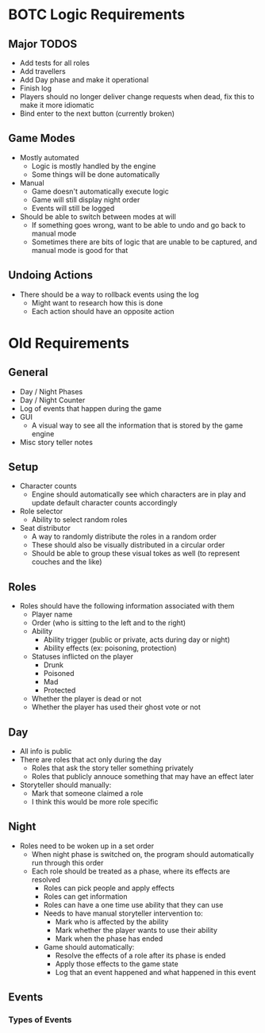 
# BOTC Logic Requirements

## Major TODOS

- Add tests for all roles
- Add travellers
- Add Day phase and make it operational
- Finish log
- Players should no longer deliver change requests when dead, fix this to make it more idiomatic
- Bind enter to the next button (currently broken)

## Game Modes

- Mostly automated
  - Logic is mostly handled by the engine
  - Some things will be done automatically
- Manual
  - Game doesn't automatically execute logic
  - Game will still display night order
  - Events will still be logged
- Should be able to switch between modes at will
  - If something goes wrong, want to be able to undo and go back to manual mode
  - Sometimes there are bits of logic that are unable to be captured, and manual mode is good for that

## Undoing Actions

- There should be a way to rollback events using the log
  - Might want to research how this is done
  - Each action should have an opposite action

# Old Requirements

## General

- Day / Night Phases
- Day / Night Counter
- Log of events that happen during the game
- GUI
  - A visual way to see all the information that is stored by the game engine
- Misc story teller notes

## Setup

- Character counts
  - Engine should automatically see which characters are in play and update default character counts accordingly
- Role selector
  - Ability to select random roles
- Seat distributor
  - A way to randomly distribute the roles in a random order
  - These should also be visually distributed in a circular order
  - Should be able to group these visual tokes as well (to represent couches and the like)

## Roles

- Roles should have the following information associated with them
  - Player name
  - Order (who is sitting to the left and to the right)
  - Ability
    - Ability trigger (public or private, acts during day or night)
    - Ability effects (ex: poisoning, protection)
  - Statuses inflicted on the player
    - Drunk
    - Poisoned
    - Mad
    - Protected
  - Whether the player is dead or not
  - Whether the player has used their ghost vote or not

## Day

- All info is public
- There are roles that act only during the day
  - Roles that ask the story teller something privately
  - Roles that publicly annouce something that may have an effect later
- Storyteller should manually:
  - Mark that someone claimed a role
  - I think this would be more role specific

## Night

- Roles need to be woken up in a set order
  - When night phase is switched on, the program should automatically run through this order
  - Each role should be treated as a phase, where its effects are resolved
    - Roles can pick people and apply effects
    - Roles can get information
    - Roles can have a one time use ability that they can use
    - Needs to have manual storyteller intervention to:
      - Mark who is affected by the ability
      - Mark whether the player wants to use their ability
      - Mark when the phase has ended
    - Game should automatically:
      - Resolve the effects of a role after its phase is ended
      - Apply those effects to the game state
      - Log that an event happened and what happened in this event

## Events

### Types of Events
